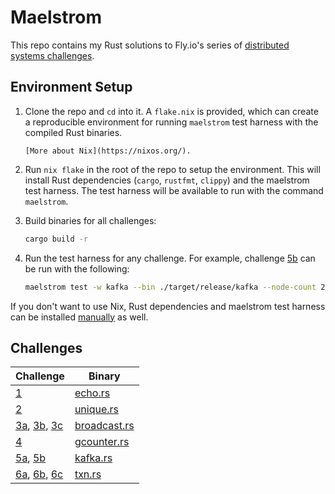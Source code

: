 # Maelstrom

This repo contains my Rust solutions to Fly.io's series of
[distributed systems challenges](https://fly.io/dist-sys/).

## Environment Setup

1.  Clone the repo and `cd` into it.
    A `flake.nix` is provided, which can create a reproducible environment for running `maelstrom`
    test harness with the compiled Rust binaries.

        [More about Nix](https://nixos.org/).

2.  Run `nix flake` in the root of the repo to setup the environment.
    This will install Rust dependencies (`cargo`, `rustfmt`, `clippy`) and the maelstrom test harness.
    The test harness will be available to run with the command `maelstrom`.

3.  Build binaries for all challenges:
    ```bash
    cargo build -r
    ```
4.  Run the test harness for any challenge. For example, challenge [5b](https://fly.io/dist-sys/5b/)
    can be run with the following:
    ```bash
    maelstrom test -w kafka --bin ./target/release/kafka --node-count 2 --concurrency 2n --time-limit 20 --rate 1000
    ```

If you don't want to use Nix, Rust dependencies and maelstrom test harness can be installed
[manually](https://github.com/jepsen-io/maelstrom) as well.

## Challenges

| Challenge                                                                                               | Binary                                                                              |
| ------------------------------------------------------------------------------------------------------- | ----------------------------------------------------------------------------------- |
| [1](https://fly.io/dist-sys/1/)                                                                         | [echo.rs](https://github.com/canivit/maelstrom/blob/main/src/bin/echo.rs)           |
| [2](https://fly.io/dist-sys/2/)                                                                         | [unique.rs](https://github.com/canivit/maelstrom/blob/main/src/bin/unique.rs)       |
| [3a](https://fly.io/dist-sys/3a/), [3b](https://fly.io/dist-sys/3b/), [3c](https://fly.io/dist-sys/3c/) | [broadcast.rs](https://github.com/canivit/maelstrom/blob/main/src/bin/broadcast.rs) |
| [4](https://fly.io/dist-sys/4/)                                                                         | [gcounter.rs](https://github.com/canivit/maelstrom/blob/main/src/bin/gcounter.rs)   |
| [5a](https://fly.io/dist-sys/5a/), [5b](https://fly.io/dist-sys/5b/)                                    | [kafka.rs](https://github.com/canivit/maelstrom/blob/main/src/bin/kafka.rs)         |
| [6a](https://fly.io/dist-sys/6a/), [6b](https://fly.io/dist-sys/6b/), [6c](https://fly.io/dist-sys/6c/) | [txn.rs](https://github.com/canivit/maelstrom/blob/main/src/bin/txn.rs)             |
